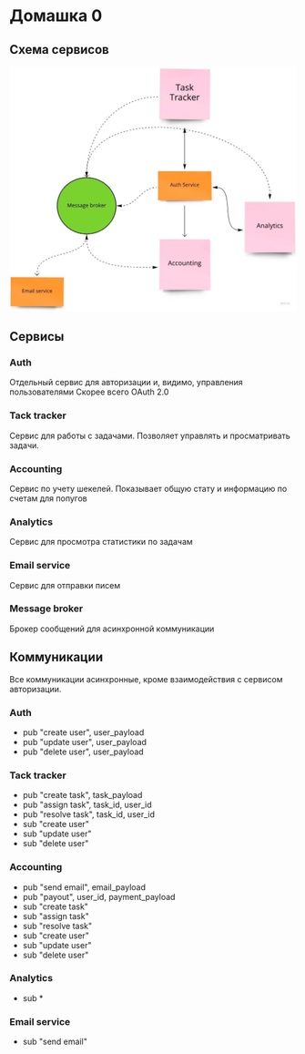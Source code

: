 # Домашка 0

## Схема сервисов
![scheme](/proto.jpeg)

## Сервисы

### Auth
Отдельный сервис для авторизации и, видимо, управления пользователями
Скорее всего OAuth 2.0

### Tack tracker
Сервис для работы с задачами. Позволяет управлять и просматривать задачи.

### Accounting
Сервис по учету шекелей. Показывает общую стату и информацию по счетам для попугов

### Analytics
Сервис для просмотра статистики по задачам

### Email service
Сервис для отправки писем

### Message broker
Брокер сообщений для асинхронной коммуникации


## Коммуникации

Все коммуникации асинхронные, кроме взаимодействия с сервисом авторизации.

### Auth
- pub "create user", user_payload
- pub "update user", user_payload
- pub "delete user", user_payload

### Tack tracker
- pub "create task", task_payload
- pub "assign task", task_id, user_id
- pub "resolve task", task_id, user_id
- sub "create user"
- sub "update user"
- sub "delete user"

### Accounting
- pub "send email", email_payload
- pub "payout", user_id, payment_payload
- sub "create task"
- sub "assign task"
- sub "resolve task"
- sub "create user"
- sub "update user"
- sub "delete user"

### Analytics
- sub *

### Email service
- sub "send email"


